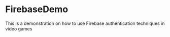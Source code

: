 # FirebaseDemo
This is a demonstration on how to use Firebase authentication techniques in video games
